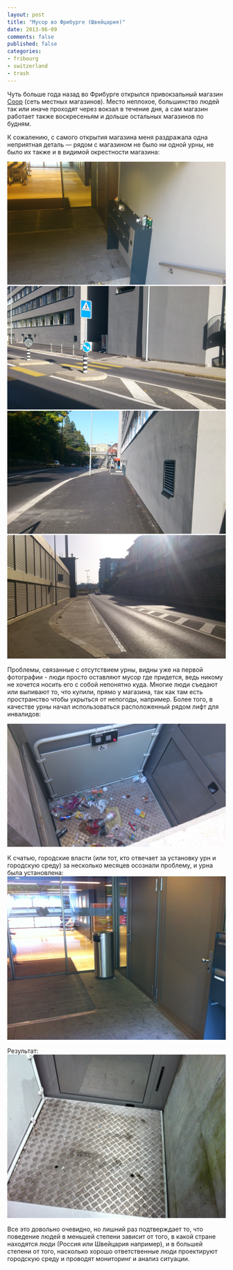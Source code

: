 ```yaml
---
layout: post
title: "Мусор во Фрибурге (Швейцария)"
date: 2013-06-09
comments: false
published: false
categories:
- fribourg
- switzerland
- trash
---
```


Чуть больше года назад во Фрибурге открылся привокзальный магазин [Coop](http://coop.ch) (сеть местных магазинов).
Место неплохое, большинство людей так или иначе проходят через вокзал в течение дня,
а сам магазин работает также воскресеньям и дольше остальных магазинов по будням.

К сожалению, с самого открытия магазина меня раздражала одна неприятная деталь &mdash; рядом с магазином не было ни одной урны,
не было их также и в видимой окрестности магазина:

![](/images/blog/fribourg_garbage/2012-10-21%2015.33.15.jpg)
![](/images/blog/fribourg_garbage/2012-10-21%2015.36.24.jpg)
![](/images/blog/fribourg_garbage/2012-10-21%2015.33.31.jpg)
![](/images/blog/fribourg_garbage/2012-10-21%2015.34.15.jpg)

Проблемы, связанные с отсутствием урны, видны уже на первой фотографии - люди просто оставляют мусор где придется,
ведь никому не хочется носить его с собой непонятно куда. Многие люди съедают или выпивают то, что купили, прямо у магазина,
так как там есть пространство чтобы укрыться от непогоды, например.
Более того, в качестве урны начал использоваться расположенный рядом лифт для инвалидов:

![](/images/blog/fribourg_garbage/2012-10-21%2015.32.53.jpg)

К счатью, городские власти (или тот, кто отвечает за установку урн и городскую среду) за несколько месяцев осознали
проблему, и урна была установлена:
![](/images/blog/fribourg_garbage/2013-05-19%2014.44.23.jpg)

Результат:
![](/images/blog/fribourg_garbage/2013-05-19%2014.44.12.jpg)

Все это довольно очевидно, но лишний раз подтверждает то,
что поведение людей в меньшей степени зависит от того,
в какой стране находятся люди (Россия или Швейцария например), и в большей степени от того, насколько хорошо
ответственные люди проектируют городскую среду и проводят мониторинг и анализ ситуации.
